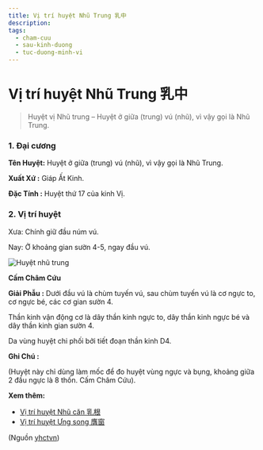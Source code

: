 ```yaml
---
title: Vị trí huyệt Nhũ Trung 乳中
description: 
tags:
  - cham-cuu
  - sau-kinh-duong
  - tuc-duong-minh-vi
---
```


# Vị trí huyệt Nhũ Trung 乳中 

> Huyệt vị Nhũ trung – Huyệt ở giữa (trung) vú (nhũ), vì vậy gọi là Nhũ Trung.

### 1. Đại cương

**Tên Huyệt:** Huyệt ở giữa (trung) vú (nhũ), vì vậy gọi là Nhũ Trung.

**Xuất Xứ :** Giáp Ất Kinh.

**Đặc Tính :** Huyệt thứ 17 của kinh Vị.

### 2. Vị trí huyệt

Xưa: Chính giữ đầu núm vú.

Nay: Ở khoảng gian sườn 4-5, ngay đầu vú.

![Huyệt nhũ trung](/imgs/yhctvn/Huyet-nhu-trung-300x169.jpg)

**Cấm Châm Cứu**

**Giải Phẫu :** Dưới đầu vú là chùm tuyến vú, sau chùm tuyến vú là cơ ngực to, cơ ngực bé, các cơ gian sườn 4.

Thần kinh vận động cơ là dây thần kinh ngực to, dây thần kinh ngực bé và dây thần kinh gian sườn 4.

Da vùng huyệt chi phối bởi tiết đoạn thần kinh D4.

**Ghi Chú :**

(Huyệt này chỉ dùng làm mốc để đo huyệt vùng ngực và bụng, khoảng giữa 2 đầu ngực là 8 thốn. Cấm Châm Cứu).

**Xem thêm:**

* [Vị trí huyệt Nhũ căn 乳根](/yhctvn/vi-tri-huyet-nhu-can)
* [Vị trí huyệt Ưng song 膺窗](/yhctvn/vi-tri-huyet-ung-song-%e8%86%ba%e7%aa%97)

(Nguồn <a href="https://yhctvn.com/vi-tri-huyet-nhu-trung-乳中/" target="_blank">yhctvn</a>)
